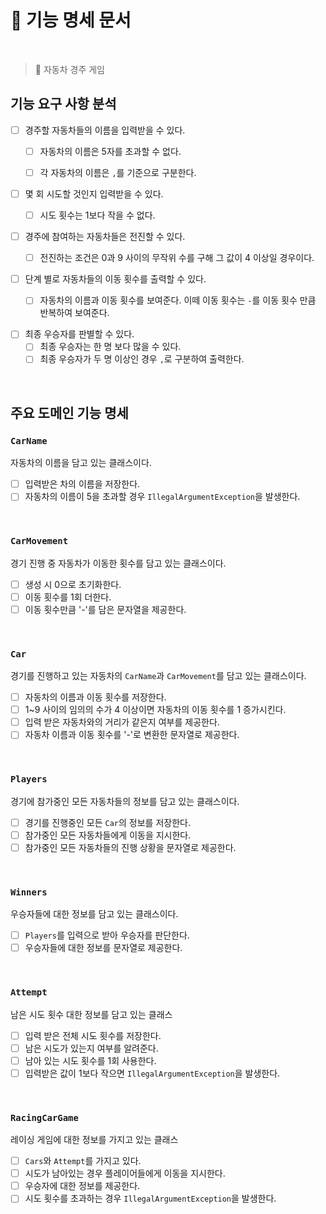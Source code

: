 # 📂 기능 명세 문서

<br>

> 🚗 자동차 경주 게임 

## 기능 요구 사항 분석
- [ ] 경주할 자동차들의 이름을 입력받을 수 있다.
  - [ ] 자동차의 이름은 5자를 초과할 수 없다.
  - [ ] 각 자동차의 이름은 `,`를 기준으로 구분한다.


- [ ] 몇 회 시도할 것인지 입력받을 수 있다.
  - [ ] 시도 횟수는 1보다 작을 수 없다.


- [ ] 경주에 참여하는 자동차들은 전진할 수 있다.
  - [ ] 전진하는 조건은 0과 9 사이의 무작위 수를 구해 그 값이 4 이상일 경우이다.


- [ ] 단계 별로 자동차들의 이동 횟수를 출력할 수 있다.
  - [ ] 자동차의 이름과 이동 횟수를 보여준다. 이떼 이동 횟수는 `-`를 이동 횟수 만큼 반복하여 보여준다.


- [ ] 최종 우승자를 판별할 수 있다.
  - [ ] 최종 우승자는 한 명 보다 많을 수 있다.
  - [ ] 최종 우승자가 두 명 이상인 경우 `,`로 구분하여 출력한다.

<br>

## 주요 도메인 기능 명세

### `CarName`
자동차의 이름을 담고 있는 클래스이다.
- [ ] 입력받은 차의 이름을 저장한다.
- [ ] 자동차의 이름이 5을 초과할 경우 `IllegalArgumentException`을 발생한다.

<br>

### `CarMovement`
경기 진행 중 자동차가 이동한 횟수를 담고 있는 클래스이다.
- [ ] 생성 시 0으로 초기화한다.
- [ ] 이동 횟수를 1회 더한다.
- [ ] 이동 횟수만큼 '-'를 담은 문자열을 제공한다.

<br>

### `Car`
경기를 진행하고 있는 자동차의 `CarName`과 `CarMovement`를 담고 있는 클래스이다.
- [ ] 자동차의 이름과 이동 횟수를 저장한다.
- [ ] 1~9 사이의 임의의 수가 4 이상이면 자동차의 이동 횟수를 1 증가시킨다.
- [ ] 입력 받은 자동차와의 거리가 같은지 여부를 제공한다.
- [ ] 자동차 이름과 이동 횟수를 '-'로 변환한 문자열로 제공한다.

<br>

### `Players`
경기에 참가중인 모든 자동차들의 정보를 담고 있는 클래스이다.
- [ ] 경기를 진행중인 모든 `Car`의 정보를 저장한다.
- [ ] 참가중인 모든 자동차들에게 이동을 지시한다.
- [ ] 참가중인 모든 자동차들의 진행 상황을 문자열로 제공한다.

<br>

### `Winners`
우승자들에 대한 정보를 담고 있는 클래스이다.
- [ ] `Players`를 입력으로 받아 우승자를 판단한다.
- [ ] 우승자들에 대한 정보를 문자열로 제공한다.

<br>

### `Attempt`
남은 시도 횟수 대한 정보를 담고 있는 클래스
- [ ] 입력 받은 전체 시도 횟수를 저장한다.
- [ ] 남은 시도가 있는지 여부를 알려준다.
- [ ] 남아 있는 시도 횟수를 1회 사용한다.
- [ ] 입력받은 값이 1보다 작으면 `IllegalArgumentException`을 발생한다.

<br>

### `RacingCarGame`
레이싱 게임에 대한 정보를 가지고 있는 클래스
- [ ] `Cars`와 `Attempt`를 가지고 있다.
- [ ] 시도가 남아있는 경우 플레이어들에게 이동을 지시한다.
- [ ] 우승자에 대한 정보를 제공한다.
- [ ] 시도 횟수를 초과하는 경우 `IllegalArgumentException`을 발생한다.

<br>

